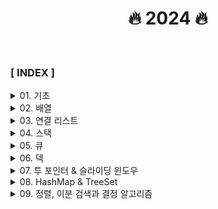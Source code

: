 <div align="center">

<h1>🔥 2024 🔥 </h1>

</div>

<br>

### **[ INDEX ]**

<details>
<summary>01. 기초</summary>

1. [O(N)](section01_기초/section01_01/Solution.java)
2. [O(N^2)](section01_기초/section01_02/Solution.java)
3. [O(sqrt(n))](section01_기초/section01_03/Solution.java)
4. [O(logN)](section01_기초/section01_04/Solution.java)
5. [X보다 작은 수](section01_기초/X보다_작은_수/Main.java)

</details>
<details>
<summary>02. 배열</summary>

1. [알파벳 개수](section02_배열/알파벳_개수/Main.java)
2. [숫자의 개수](section02_배열/숫자의_개수/Main.java)
3. [개수 세기](section02_배열/개수_세기/Main.java)
4. [방 번호](section02_배열/방_번호/Main.java)

</details>
<details>
<summary>03. 연결 리스트</summary>

1. [에디터](section03_연결리스트/에디터/Main.java)
2. [요세푸스 문제](section03_연결리스트/요세푸스_문제/Main.java)
3. [키로거](section03_연결리스트/키로거/Main.java)

</details>
<details>
<summary>04. 스택</summary>

1. [스택](section04_스택/스택/Main.java)
2. [제로](section04_스택/제로/Main.java)
3. [스택 수열](section04_스택/스택_수열/Main.java)
4. [탑](section04_스택/탑/Main.java)
5. [균형잡힌 세상](section04_스택/균형잡힌_세상/Main.java)
6. [좋은 단어](section04_스택/좋은_단어/Main.java)
7. [쇠막대기](section04_스택/쇠막대기/Main.java)
8. [괄호의 값](section04_스택/괄호의_값/Main.java)
9. [크레인 인형뽑기](section04_스택/크레인_인형뽑기/Main.java)
10. [후위식 연산](section04_스택/후위식_연산/Main.java)

</details>
<details>
<summary>05. 큐</summary>

1. [큐](section05_큐/큐/Main.java)
2. [큐2](section05_큐/큐2/Main.java)
3. [카드2](section05_큐/카드2/Main.java)
4. [공주 구하기](section05_큐/공주_구하기/Main.java)
5. [교육과정 설계](section05_큐/교육과정_설계/Main.java)
6. [응급실](section05_큐/응급실/Main.java)

</details>
<details>
<summary>06. 덱</summary>

1. [덱](section06_덱/덱/Main.java)
2. [회전하는 큐](section06_덱/회전하는_큐/Main.java)
3. [AC](section06_덱/AC/Main.java)

</details>
<details>
<summary>07. 투 포인터 & 슬라이딩 윈도우</summary>

1. [두 배열 합치기](section07_투포인터_슬라이딩윈도우/두_배열_합치기/Main.java)
2. [최대 매출](section07_투포인터_슬라이딩윈도우/최대_매출/Main.java)
3. [연속 부분수열](section07_투포인터_슬라이딩윈도우/연속_부분수열/Main.java)
4. [연속된 자연수의 합](section07_투포인터_슬라이딩윈도우/연속된_자연수의_합/Main.java)
5. [연속된 자연수의 합 (수학)](section07_투포인터_슬라이딩윈도우/연속된_자연수의_합_수학/Main.java)
6. [최대 길이 연속부분 수열](section07_투포인터_슬라이딩윈도우/최대_길이_연속부분_수열/Main.java)

</details>
<details>
<summary>08. HashMap & TreeSet </summary>

1. [학급 회장](section08_HashMap_TreeSet/학급_회장/Main.java)
2. [모든 아나그램 찾기](section08_HashMap_TreeSet/모든_아나그램_찾기/Main.java)
3. [K번째 큰 수](section08_HashMap_TreeSet/K번째_큰_수/Main.java)

</details>
<details>
<summary>09. 정렬, 이분 검색과 결정 알고리즘 </summary>

1. [선택정렬](section09_정렬/선택정렬/Main.java)
2. [버블정렬](section09_정렬/버블정렬/Main.java)
3. [삽입정렬](section09_정렬/삽입정렬/Main.java)
4. [중복확인](section09_정렬/중복확인/Main.java)
5. [LRU](section09_정렬/LRU/Main.java)

</details>